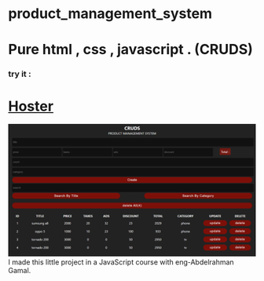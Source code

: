 ﻿# product_management_system
# Pure html , css , javascript . (CRUDS)
### try it :
# [Hoster](https://mohamedtahacs.github.io/product_management_system/)
![Screenshot](pr1.png)
I made this little project in a JavaScript course with eng-Abdelrahman Gamal.
